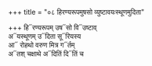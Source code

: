 +++
title = "०८ हिरण्यरूपमुषसो व्युष्टावयःस्थूणमुदिता"

+++
हि᳓रण्यरूपम् उष᳓सो वि᳓उष्टाव्  
अ᳓यस्थूणम् उ᳓दिता सू᳓रियस्य  
आ᳓ रोहथो वरुण मित्र ग᳓र्तम्  
अ᳓तश् चक्षाथे अ᳓दितिं दि᳓तिं च